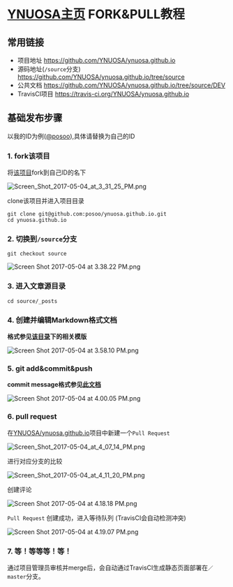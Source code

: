 # [YNUOSA主页](https://ynuosa.org) FORK&PULL教程

## 常用链接

- 项目地址 https://github.com/YNUOSA/ynuosa.github.io
- 源码地址(`/source`分支) https://github.com/YNUOSA/ynuosa.github.io/tree/source
- 公共文档 https://github.com/YNUOSA/ynuosa.github.io/tree/source/DEV
- TravisCI项目 https://travis-ci.org/YNUOSA/ynuosa.github.io

## 基础发布步骤

以我的ID为例([@posoo](https://github.com/posoo)),具体请替换为自己的ID

### 1. fork该项目

将[该项目](https://github.com/YNUOSA/ynuosa.github.io)fork到自己ID的名下

![Screen_Shot_2017-05-04_at_3_31_25_PM.png](https://ooo.0o0.ooo/2017/05/04/590ae6f0f1724.png)

clone该项目并进入项目目录

```shell
git clone git@github.com:posoo/ynuosa.github.io.git
cd ynuosa.github.io
```

### 2. 切换到`/source`分支

```shell
git checkout source
```
![Screen Shot 2017-05-04 at 3.38.22 PM.png](https://ooo.0o0.ooo/2017/05/04/590ae6ef7e10b.png)


### 3. 进入文章源目录

```shell
cd source/_posts
```

### 4. 创建并编辑Markdown格式文档

**格式参见[该目录](https://github.com/posoo/ynuosa.github.io/tree/source/DEV/Templates)下的相关模版**

![Screen Shot 2017-05-04 at 3.58.10 PM.png](https://ooo.0o0.ooo/2017/05/04/590adfa66d161.png)

### 5. git add&commit&push

**commit message格式参见[此文档](https://github.com/posoo/ynuosa.github.io/blob/source/DEV/Documents/contribution_instructions.md)**

![Screen Shot 2017-05-04 at 4.00.05 PM.png](https://ooo.0o0.ooo/2017/05/04/590adfa730bc6.png)

### 6. pull request

在[YNUOSA/ynuosa.github.io](https://github.com/YNUOSA/ynuosa.github.io/pulls)项目中新建一个`Pull Request`

![Screen_Shot_2017-05-04_at_4_07_14_PM.png](https://ooo.0o0.ooo/2017/05/04/590ae476046d8.png)

进行对应分支的比较

![Screen_Shot_2017-05-04_at_4_11_20_PM.png](https://ooo.0o0.ooo/2017/05/04/590ae4785785c.png)

创建评论

![Screen Shot 2017-05-04 at 4.18.18 PM.png](https://ooo.0o0.ooo/2017/05/04/590ae4776f303.png)

`Pull Request` 创建成功，进入等待队列 (TravisCI会自动检测冲突)

![Screen Shot 2017-05-04 at 4.19.07 PM.png](https://ooo.0o0.ooo/2017/05/04/590ae47830b54.png)

### 7. 等！等等等！等！

通过项目管理员审核并merge后，会自动通过TravisCI生成静态页面部署在`／master`分支。


